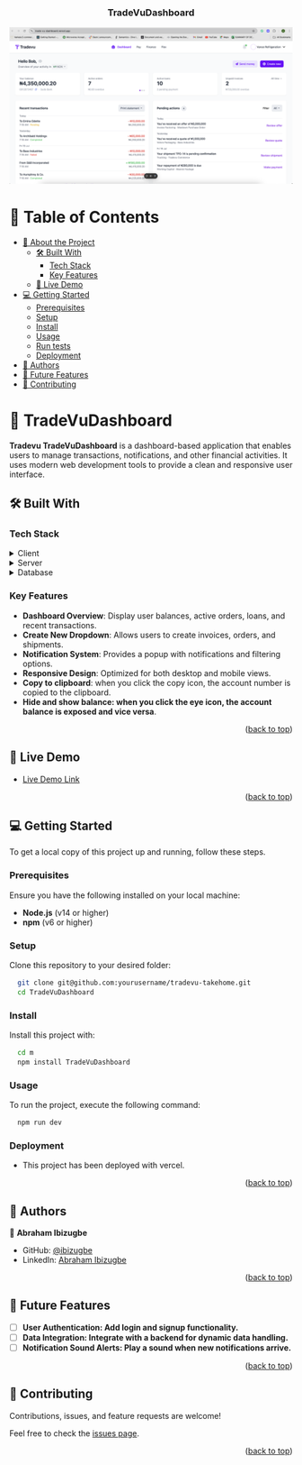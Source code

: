 <div align="center">
  <h3><b>TradeVuDashboard</b></h3>
</div>


<div align="center">
  <!-- You are encouraged to replace this logo with your own! Otherwise you can also remove it. -->
  <img src="tradevu.png" alt="project snapshot" width="720"  height="auto" />
  <br/>

</div>
<!-- TABLE OF CONTENTS -->

# 📗 Table of Contents

- [📖 About the Project](#about-project)
  - [🛠 Built With](#built-with)
    - [Tech Stack](#tech-stack)
    - [Key Features](#key-features)
  - [🚀 Live Demo](#live-demo)
- [💻 Getting Started](#getting-started)
  - [Prerequisites](#prerequisites)
  - [Setup](#setup)
  - [Install](#install)
  - [Usage](#usage)
  - [Run tests](#run-tests)
  - [Deployment](#deployment)
- [👥 Authors](#authors)
- [🔭 Future Features](#future-features)
- [🤝 Contributing](#contributing)


<!-- PROJECT DESCRIPTION -->

# 📖 TradeVuDashboard <a name="about-project"></a>


**Tradevu TradeVuDashboard** is a dashboard-based application that enables users to manage transactions, notifications, and other financial activities. It uses modern web development tools to provide a clean and responsive user interface.

## 🛠 Built With <a name="built-with"></a>

### Tech Stack <a name="tech-stack"></a>

<details>
  <summary>Client</summary>
  <ul>
    <li><a href="https://reactjs.org/">React.js</a></li>
    <li><a href="https://tailwindcss.com/">Tailwind CSS</a></li>
    <li><a href="https://react-icons.github.io/react-icons/">React Icons</a></li>
    <li><a href="https://www.npmjs.com/package/react-toggle">React Toggle</a></li>
  </ul>
</details>

<details>
  <summary>Server</summary>
  <ul>
    <li>No backend for this project, purely frontend.</li>
  </ul>
</details>

<details>
<summary>Database</summary>
  <ul>
    <li>No database integration for this project.</li>
  </ul>
</details>

<!-- Features -->

### Key Features <a name="key-features"></a>

- **Dashboard Overview**: Display user balances, active orders, loans, and recent transactions.
- **Create New Dropdown**: Allows users to create invoices, orders, and shipments.
- **Notification System**: Provides a popup with notifications and filtering options.
- **Responsive Design**: Optimized for both desktop and mobile views.
- **Copy to clipboard**: when you click the copy icon, the account number is copied to the clipboard.
- **Hide and show balance: when you click the eye icon, the account balance is exposed and vice versa**.

<p align="right">(<a href="#readme-top">back to top</a>)</p>

<!-- LIVE DEMO -->

## 🚀 Live Demo <a name="live-demo"></a>

- [Live Demo Link](https://trade-vu-dashboard.vercel.app/)

<p align="right">(<a href="#readme-top">back to top</a>)</p>

<!-- GETTING STARTED -->

## 💻 Getting Started <a name="getting-started"></a>

To get a local copy of this project up and running, follow these steps.

### Prerequisites

Ensure you have the following installed on your local machine:

- **Node.js** (v14 or higher)
- **npm** (v6 or higher)

### Setup

Clone this repository to your desired folder:

```sh
  git clone git@github.com:yourusername/tradevu-takehome.git
  cd TradeVuDashboard
```

### Install

Install this project with:

```sh
  cd m
  npm install TradeVuDashboard
```

### Usage

To run the project, execute the following command:

```sh
  npm run dev
```


### Deployment
- This project has been deployed with vercel.
<!--
Example:

```sh

```
 -->

<p align="right">(<a href="#readme-top">back to top</a>)</p>

<!-- AUTHORS -->

## 👥 Authors <a name="authors"></a>


👤 **Abraham Ibizugbe**

- GitHub: [@ibizugbe](https://github.com/ibizugbe)
- LinkedIn: [Abraham Ibizugbe](https://www.linkedin.com/in/abrahamibizugbe/)



<p align="right">(<a href="#readme-top">back to top</a>)</p>

<!-- FUTURE FEATURES -->

## 🔭 Future Features <a name="future-features"></a>

- [ ] **User Authentication: Add login and signup functionality.**
- [ ] **Data Integration: Integrate with a backend for dynamic data handling.**
- [ ] **Notification Sound Alerts: Play a sound when new notifications arrive.**

<p align="right">(<a href="#readme-top">back to top</a>)</p>

<!-- CONTRIBUTING -->

## 🤝 Contributing <a name="contributing"></a>

Contributions, issues, and feature requests are welcome!

Feel free to check the [issues page](../../issues/).

<p align="right">(<a href="#readme-top">back to top</a>)</p>

